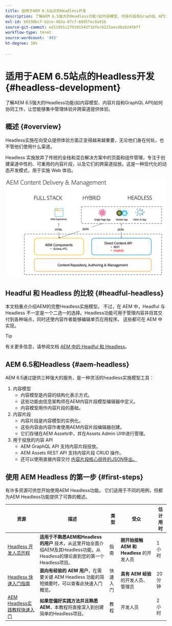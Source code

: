 ```yaml
---
title: 适用于AEM 6.5站点的Headless开发
description: 了解AEM 6.5强大的Headless功能(如内容模型、内容片段和GraphQL API)如何协同工作，让您能够集中管理体验并跨渠道提供体验。
exl-id: b6598bcf-b2ce-403a-87cf-6895fec8a91b
source-git-commit: ed11891c27910154df1bfec6225aecd8a9245bff
workflow-type: tm+mt
source-wordcount: '493'
ht-degree: 38%

---
```


# 适用于AEM 6.5站点的Headless开发 {#headless-development}

了解AEM 6.5强大的Headless功能(如内容模型、内容片段和GraphQL API)如何协同工作，让您能够集中管理体验并跨渠道提供体验。

## 概述 {#overview}

Headless实施在向受众提供体验方面正变得越来越重要，无论他们身在何处，也不管他们使用什么渠道。

Headless 实施放弃了传统的全栈和混合解决方案中的页面和组件管理，专注于创建渠道中性的、可重用的内容片段，以及它们的跨渠道投放。这是一种现代化的动态开发模式，用于实施 Web 体验。

![AEM 实施模型](assets/aem-implementation-models.png)

## Headful 和 Headless 的比较 {#headful-headless}

本文档重点介绍AEM的完整Headless实施模型。 不过，在 AEM 中，Headful 与 Headless 不一定是一个二选一的选择。Headless功能可用于管理内容并将其交付到各种端点，同时还使内容作者能够编辑单页应用程序。 这些都可在 AEM 中实现。

>[!TIP]
>
>有关更多信息，请参阅文档 [AEM 中的 Headful 和 Headless](/help/sites-developing/headful-headless.md)。

## AEM 6.5和Headless {#aem-headless}

AEM 6.5通过提供三种强大的服务，是一种灵活的headless实施模型工具：

1. 内容模型
   * 内容模型是内容的结构化表示方式。
   * 这些功能由信息架构师在AEM内容片段模型编辑器中定义。
   * 内容模型用作内容片段的基础。
1. 内容片段
   * 内容片段是内容模型的实例化。
   * 这些内容由内容作者使用AEM内容片段编辑器创建。
   * 它们存储在AEM Assets中，并在Assets Admin UI中进行管理。
1. 用于投放的内容 API
   * AEM GraphQL API 支持内容片段投放。
   * AEM Assets REST API 支持内容片段 CRUD 操作。
   * 还可以使用直接内容交付 [内容片段核心组件的JSON导出。](https://experienceleague.adobe.com/docs/experience-manager-core-components/using/components/content-fragment-component.html?lang=zh-Hans)

## 使用 AEM Headless 的第一步 {#first-steps}

有许多资源可供您开始使用AEM Headless功能。 它们适用于不同的用例，但都为AEM Headless功能提供了可靠的概述。

| 资源 | 描述 | 类型 | 受众 | 估计用时 |
|---|---|---|---|---|
| [Headless 开发人员历程](/help/journey-headless/developer/overview.md) | **适用于不熟悉AEM和Headless的用户** 技术，从这里开始全面介绍AEM及其Headless功能，从Headless的理论直到您的第一个Headless项目。 | 指南 | **刚开始接触 AEM 和 Headless** 的开发人员 | 1 小时 |
| [Headless 快速入门指南](/help/sites-developing/headless/getting-started/introduction.md) | **面向有经验的 AEM 用户**，在需要关键 AEM Headless 功能的简短摘要时，可以查看此快速入门概览。 | 快速入门 | **具有 AEM 经验**&#x200B;的开发人员、管理员 | 20 分钟 |
| [AEM Headless实践教程快速入门](https://experienceleague.adobe.com/docs/experience-manager-learn/getting-started-with-aem-headless/graphql/multi-step/overview.html?lang=zh-Hans) | **如果您偏好实践方法并且熟悉AEM**，本教程将直接深入到创建简单的Headless项目。 | 教程 | 开发人员 | 2 小时 |
